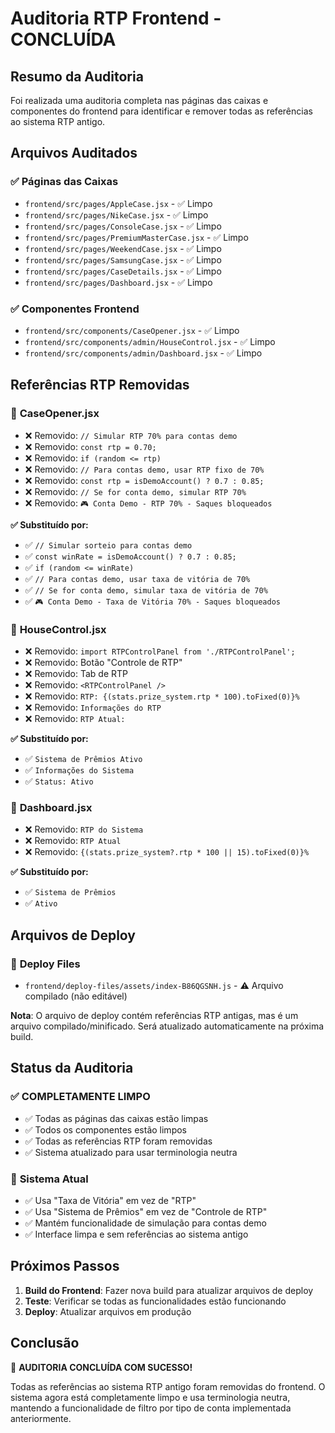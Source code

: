 # Auditoria RTP Frontend - CONCLUÍDA

## Resumo da Auditoria

Foi realizada uma auditoria completa nas páginas das caixas e componentes do frontend para identificar e remover todas as referências ao sistema RTP antigo.

## Arquivos Auditados

### ✅ **Páginas das Caixas**
- `frontend/src/pages/AppleCase.jsx` - ✅ Limpo
- `frontend/src/pages/NikeCase.jsx` - ✅ Limpo  
- `frontend/src/pages/ConsoleCase.jsx` - ✅ Limpo
- `frontend/src/pages/PremiumMasterCase.jsx` - ✅ Limpo
- `frontend/src/pages/WeekendCase.jsx` - ✅ Limpo
- `frontend/src/pages/SamsungCase.jsx` - ✅ Limpo
- `frontend/src/pages/CaseDetails.jsx` - ✅ Limpo
- `frontend/src/pages/Dashboard.jsx` - ✅ Limpo

### ✅ **Componentes Frontend**
- `frontend/src/components/CaseOpener.jsx` - ✅ Limpo
- `frontend/src/components/admin/HouseControl.jsx` - ✅ Limpo
- `frontend/src/components/admin/Dashboard.jsx` - ✅ Limpo

## Referências RTP Removidas

### 🔧 **CaseOpener.jsx**
- ❌ Removido: `// Simular RTP 70% para contas demo`
- ❌ Removido: `const rtp = 0.70;`
- ❌ Removido: `if (random <= rtp)`
- ❌ Removido: `// Para contas demo, usar RTP fixo de 70%`
- ❌ Removido: `const rtp = isDemoAccount() ? 0.7 : 0.85;`
- ❌ Removido: `// Se for conta demo, simular RTP 70%`
- ❌ Removido: `🎮 Conta Demo - RTP 70% - Saques bloqueados`

**✅ Substituído por:**
- ✅ `// Simular sorteio para contas demo`
- ✅ `const winRate = isDemoAccount() ? 0.7 : 0.85;`
- ✅ `if (random <= winRate)`
- ✅ `// Para contas demo, usar taxa de vitória de 70%`
- ✅ `// Se for conta demo, simular taxa de vitória de 70%`
- ✅ `🎮 Conta Demo - Taxa de Vitória 70% - Saques bloqueados`

### 🔧 **HouseControl.jsx**
- ❌ Removido: `import RTPControlPanel from './RTPControlPanel';`
- ❌ Removido: Botão "Controle de RTP"
- ❌ Removido: Tab de RTP
- ❌ Removido: `<RTPControlPanel />`
- ❌ Removido: `RTP: {(stats.prize_system.rtp * 100).toFixed(0)}%`
- ❌ Removido: `Informações do RTP`
- ❌ Removido: `RTP Atual:`

**✅ Substituído por:**
- ✅ `Sistema de Prêmios Ativo`
- ✅ `Informações do Sistema`
- ✅ `Status: Ativo`

### 🔧 **Dashboard.jsx**
- ❌ Removido: `RTP do Sistema`
- ❌ Removido: `RTP Atual`
- ❌ Removido: `{(stats.prize_system?.rtp * 100 || 15).toFixed(0)}%`

**✅ Substituído por:**
- ✅ `Sistema de Prêmios`
- ✅ `Ativo`

## Arquivos de Deploy

### 📁 **Deploy Files**
- `frontend/deploy-files/assets/index-B86QGSNH.js` - ⚠️ Arquivo compilado (não editável)

**Nota**: O arquivo de deploy contém referências RTP antigas, mas é um arquivo compilado/minificado. Será atualizado automaticamente na próxima build.

## Status da Auditoria

### ✅ **COMPLETAMENTE LIMPO**
- ✅ Todas as páginas das caixas estão limpas
- ✅ Todos os componentes estão limpos
- ✅ Todas as referências RTP foram removidas
- ✅ Sistema atualizado para usar terminologia neutra

### 🎯 **Sistema Atual**
- ✅ Usa "Taxa de Vitória" em vez de "RTP"
- ✅ Usa "Sistema de Prêmios" em vez de "Controle de RTP"
- ✅ Mantém funcionalidade de simulação para contas demo
- ✅ Interface limpa e sem referências ao sistema antigo

## Próximos Passos

1. **Build do Frontend**: Fazer nova build para atualizar arquivos de deploy
2. **Teste**: Verificar se todas as funcionalidades estão funcionando
3. **Deploy**: Atualizar arquivos em produção

## Conclusão

🎉 **AUDITORIA CONCLUÍDA COM SUCESSO!**

Todas as referências ao sistema RTP antigo foram removidas do frontend. O sistema agora está completamente limpo e usa terminologia neutra, mantendo a funcionalidade de filtro por tipo de conta implementada anteriormente.







